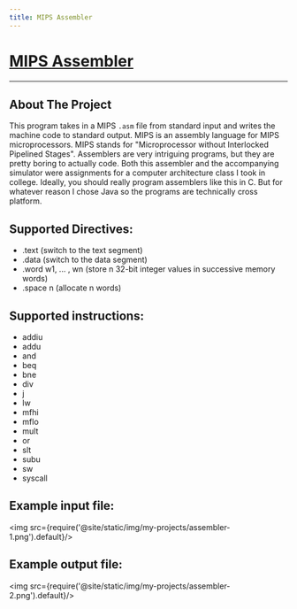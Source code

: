 ```yaml
---
title: MIPS Assembler
---
```


# [MIPS Assembler](https://github.com/Logon27/Mips-Assembler)

---

## About The Project

This program takes in a MIPS `.asm` file from standard input and writes the machine code to standard output. MIPS is an assembly language for MIPS microprocessors. MIPS stands for "Microprocessor without Interlocked Pipelined Stages". Assemblers are very intriguing programs, but they are pretty boring to actually code. Both this assembler and the accompanying simulator were assignments for a computer architecture class I took in college. Ideally, you should really program assemblers like this in C. But for whatever reason I chose Java so the programs are technically cross platform.

## Supported Directives:
* .text (switch to the text segment)
* .data (switch to the data segment)
* .word w1, ... , wn (store n 32-bit integer values in successive memory words)
* .space n (allocate n words)

## Supported instructions:
* addiu
* addu
* and
* beq
* bne
* div
* j
* lw
* mfhi
* mflo
* mult
* or
* slt
* subu
* sw
* syscall

## Example input file:

<img src={require('@site/static/img/my-projects/assembler-1.png').default}/>

## Example output file:

<img src={require('@site/static/img/my-projects/assembler-2.png').default}/>
